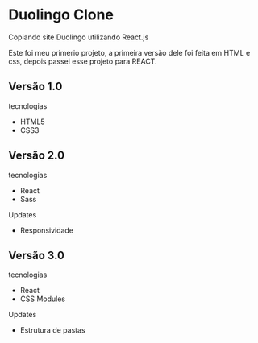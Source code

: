 # Duolingo Clone
Copiando site Duolingo utilizando React.js

Este foi meu primerio projeto, a primeira versão dele foi feita em HTML e css, depois passei esse projeto para REACT.

## Versão 1.0

tecnologias

- HTML5
- CSS3

## Versão 2.0

tecnologias

- React
- Sass

Updates

- Responsividade

## Versão 3.0

tecnologias

- React
- CSS Modules

Updates

- Estrutura de pastas